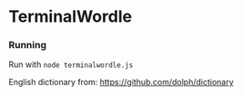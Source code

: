 # TerminalWordle

### Running
Run with ```node terminalwordle.js``` 

English dictionary from: https://github.com/dolph/dictionary